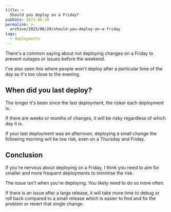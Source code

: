 ```yaml
---
title: >
  Should you deploy on a Friday?
pubDate: 2023-06-20
permalink: >-
  archive/2023/06/20/should-you-deploy-on-a-friday
tags:
  - deployments
---
```


There's a common saying about not deploying changes on a Friday to prevent outages or issues before the weekend.

I've also seen this where people won't deploy after a particular time of the day as it's too close to the evening.

## When did you last deploy?

The longer it's been since the last deployment, the risker each deployment is.

If there are weeks or months of changes, it will be risky regardless of which day it is.

If your last deployment was an afternoon, deploying a small change the following morning will be low risk, even on a Thursday and Friday.

## Conclusion

If you're nervous about deploying on a Friday, I think you need to aim for smaller and more frequent deployments to minimise the risk.

The issue isn't when you're deploying. You likely need to do so more often.

If there is an issue after a large release, it will take more time to debug or roll back compared to a small release which is easier to find and fix the problem or revert that single change.
